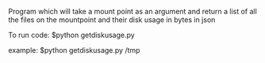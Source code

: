 Program which will take a mount point as an
argument and return a list of all the files on the mountpoint and their disk usage in
bytes in json

To run code:
$python getdiskusage.py <path>

example:
$python getdiskusage.py /tmp